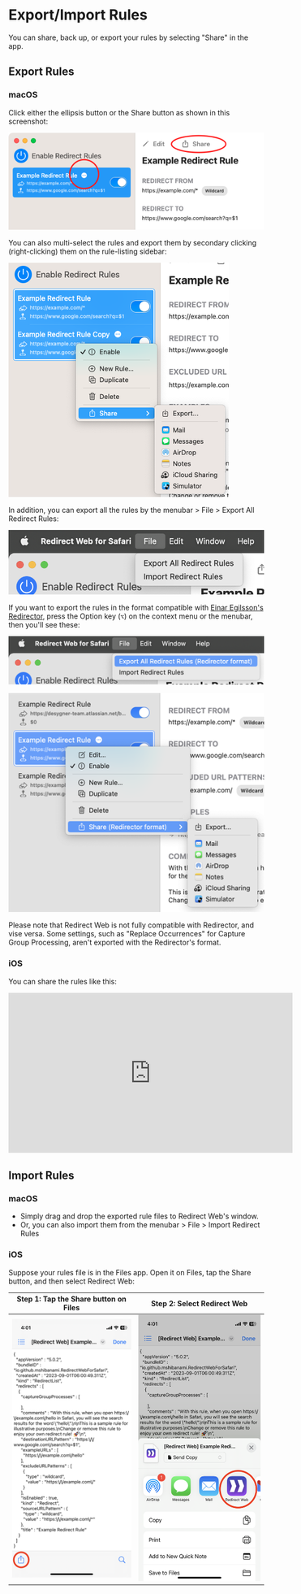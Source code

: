 # Export/Import Rules

You can share, back up, or export your rules by selecting "Share" in the app.

## Export Rules

### macOS

Click either the ellipsis button or the Share button as shown in this screenshot:

![Share on macOS](assets/share-on-macos.png)

You can also multi-select the rules and export them by secondary clicking (right-clicking) them on the rule-listing sidebar:

![Share multiple rules on macOS](assets/multiselect-on-macos.png)

In addition, you can export all the rules by the menubar > File > Export All Redirect Rules:

![Menubar > File](assets/menubar-file.png)

If you want to export the rules in the format compatible with [Einar Egilsson's Redirector](https://einaregilsson.com/redirector/), press the Option key (`⌥`) on the context menu or the menubar, then you'll see these:

![Menubar > File (Redirector)](assets/menubar-file-redirector.png)

![Context Menu (Redirector)](assets/context-menu-redirector.png)

Please note that Redirect Web is not fully compatible with Redirector, and vise versa. Some settings, such as "Replace Occurrences" for Capture Group Processing, aren't exported with the Redirector's format.

### iOS

You can share the rules like this:

<iframe width="560" height="315" src="https://www.youtube.com/embed/uQ6-SLEMlT4" title="YouTube video player" frameborder="0" allow="accelerometer; autoplay; clipboard-write; encrypted-media; gyroscope; picture-in-picture; web-share" allowfullscreen></iframe>

## Import Rules

### macOS

- Simply drag and drop the exported rule files to Redirect Web's window.
- Or, you can also import them from the menubar > File > Import Redirect Rules

### iOS

Suppose your rules file is in the Files app. Open it on Files, tap the Share button, and then select Redirect Web:

| Step 1: Tap the Share button on Files | Step 2: Select Redirect Web |
|-|-|
| ![Alt text](assets/files-share-ios.png) | ![Alt text](assets/share-sheet-ios.png) |
